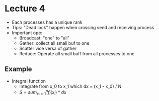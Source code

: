 # Lecture 4

* Each processes has a unique rank
* Tips: "Dead lock" happen when crossing send and receiving process
* Important ope:
	* Broadcast: "one" to "all"
	* Gather: collect all small buf to one
	* Scatter vice versa of gather
	* Reduce: Operate all small buff from all processes to one

## Example
* Integral function 
	* Integrate from x_0 to x_1 which dx = (x_1 - x_0) / N
	* $S = sum_{x_i=1}^{n} f_i(x_i)*dx$